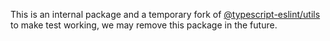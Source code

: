 This is an internal package and a temporary fork of [@typescript-eslint/utils](https://github.com/typescript-eslint/typescript-eslint/blob/main/packages/utils/README.md) to make test working, we may remove this package in the future.
